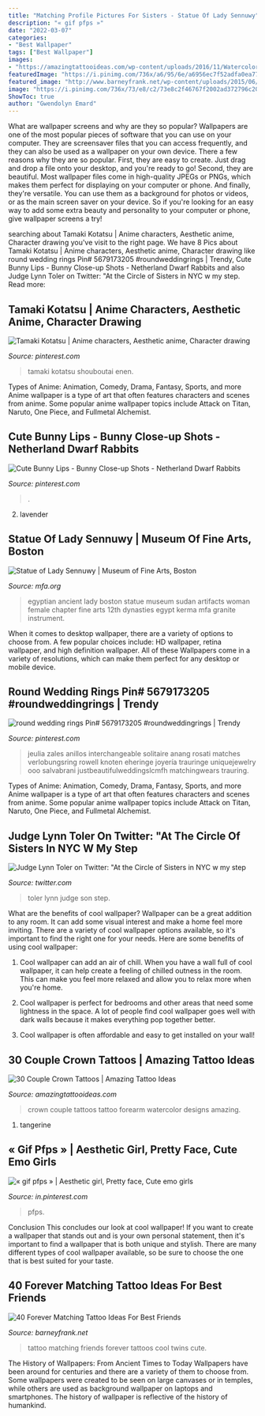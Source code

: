```yaml
---
title: "Matching Profile Pictures For Sisters - Statue Of Lady Sennuwy"
description: "« gif pfps »"
date: "2022-03-07"
categories:
- "Best Wallpaper"
tags: ["Best Wallpaper"]
images:
- "https://amazingtattooideas.com/wp-content/uploads/2016/11/Watercolor-Couple-Crown-Forearm-Tattoos.jpg"
featuredImage: "https://i.pinimg.com/736x/a6/95/6e/a6956ec7f52adfa0ea776c246b5c2b1c.jpg"
featured_image: "http://www.barneyfrank.net/wp-content/uploads/2015/06/40-Forever-Matching-Tattoo-Ideas-For-Best-Friends-7.jpg"
image: "https://i.pinimg.com/736x/73/e8/c2/73e8c2f46767f2002ad372796c206484.jpg"
ShowToc: true
author: "Gwendolyn Emard"
---
```



What are wallpaper screens and why are they so popular?
Wallpapers are one of the most popular pieces of software that you can use on your computer. They are screensaver files that you can access frequently, and they can also be used as a wallpaper on your own device. There a few reasons why they are so popular. First, they are easy to create. Just drag and drop a file onto your desktop, and you're ready to go! Second, they are beautiful. Most wallpaper files come in high-quality JPEGs or PNGs, which makes them perfect for displaying on your computer or phone. And finally, they're versatile. You can use them as a background for photos or videos, or as the main screen saver on your device. So if you're looking for an easy way to add some extra beauty and personality to your computer or phone, give wallpaper screens a try!

	

		
searching about Tamaki Kotatsu | Anime characters, Aesthetic anime, Character drawing you've visit to the right page. We have 8 Pics about Tamaki Kotatsu | Anime characters, Aesthetic anime, Character drawing like round wedding rings Pin# 5679173205 #roundweddingrings | Trendy, Cute Bunny Lips - Bunny Close-up Shots - Netherland Dwarf Rabbits and also Judge Lynn Toler on Twitter: &quot;At the Circle of Sisters in NYC w my step. Read more:
		
    
## Tamaki Kotatsu | Anime Characters, Aesthetic Anime, Character Drawing

<img loading=lazy src="https://i.pinimg.com/736x/c1/ff/fc/c1fffcd0340f8ae2a3653dbf5049c8ba.jpg" onerror="this.onerror=null;this.src='https://tse4.mm.bing.net/th?id=OIP.uHEgaGSgNH-LyjvDu48O3gHaKE&amp;pid=15.1';" alt="Tamaki Kotatsu | Anime characters, Aesthetic anime, Character drawing">

_Source: pinterest.com_

>tamaki kotatsu shouboutai enen. 

	

Types of Anime: Animation, Comedy, Drama, Fantasy, Sports, and more
Anime wallpaper is a type of art that often features characters and scenes from anime. Some popular anime wallpaper topics include Attack on Titan, Naruto, One Piece, and Fullmetal Alchemist.

    
## Cute Bunny Lips - Bunny Close-up Shots - Netherland Dwarf Rabbits

<img loading=lazy src="https://i.pinimg.com/736x/b1/00/7a/b1007a355f245448336a495c61e151a2.jpg" onerror="this.onerror=null;this.src='https://tse4.mm.bing.net/th?id=OIP.z-Rlll8mFMrJx0kKBq_8owHaEK&amp;pid=15.1';" alt="Cute Bunny Lips - Bunny Close-up Shots - Netherland Dwarf Rabbits">

_Source: pinterest.com_

>. 

	

2. lavender 

    
## Statue Of Lady Sennuwy | Museum Of Fine Arts, Boston

<img loading=lazy src="https://mfas3.s3.amazonaws.com/objects/SC138062.jpg" onerror="this.onerror=null;this.src='https://tse4.mm.bing.net/th?id=OIP.T79wl1cPG4aE6iuUAz3KUAHaKK&amp;pid=15.1';" alt="Statue of Lady Sennuwy | Museum of Fine Arts, Boston">

_Source: mfa.org_

>egyptian ancient lady boston statue museum sudan artifacts woman female chapter fine arts 12th dynasties egypt kerma mfa granite instrument. 

	

When it comes to desktop wallpaper, there are a variety of options to choose from. A few popular choices include: HD wallpaper, retina wallpaper, and high definition wallpaper. All of these Wallpapers come in a variety of resolutions, which can make them perfect for any desktop or mobile device. 

    
## Round Wedding Rings Pin# 5679173205 #roundweddingrings | Trendy

<img loading=lazy src="https://i.pinimg.com/736x/a6/95/6e/a6956ec7f52adfa0ea776c246b5c2b1c.jpg" onerror="this.onerror=null;this.src='https://tse3.mm.bing.net/th?id=OIP.9SFUoH9yF7VxiGHjnQTHDwHaLH&amp;pid=15.1';" alt="round wedding rings Pin# 5679173205 #roundweddingrings | Trendy">

_Source: pinterest.com_

>jeulia zales anillos interchangeable solitaire anang rosati matches verlobungsring rowell knoten eheringe joyería trauringe uniquejewelry ooo salvabrani justbeautifulweddingslcmfh matchingwears trauring. 

	

Types of Anime: Animation, Comedy, Drama, Fantasy, Sports, and more
Anime wallpaper is a type of art that often features characters and scenes from anime. Some popular anime wallpaper topics include Attack on Titan, Naruto, One Piece, and Fullmetal Alchemist.

    
## Judge Lynn Toler On Twitter: &quot;At The Circle Of Sisters In NYC W My Step

<img loading=lazy src="https://pbs.twimg.com/media/A4iSqJ0CYAAKXJI.jpg:large" onerror="this.onerror=null;this.src='https://tse4.mm.bing.net/th?id=OIP.VxaKVDZ5gaXcfhx5M-qrdgHaJ6&amp;pid=15.1';" alt="Judge Lynn Toler on Twitter: &quot;At the Circle of Sisters in NYC w my step">

_Source: twitter.com_

>toler lynn judge son step. 

	

What are the benefits of cool wallpaper?
Wallpaper can be a great addition to any room. It can add some visual interest and make a home feel more inviting. There are a variety of cool wallpaper options available, so it's important to find the right one for your needs. Here are some benefits of using cool wallpaper: 
1. Cool wallpaper can add an air of chill. When you have a wall full of cool wallpaper, it can help create a feeling of chilled outness in the room. This can make you feel more relaxed and allow you to relax more when you're home. 

2. Cool wallpaper is perfect for bedrooms and other areas that need some lightness in the space. A lot of people find cool wallpaper goes well with dark walls because it makes everything pop together better. 

3. Cool wallpaper is often affordable and easy to get installed on your wall!

    
## 30 Couple Crown Tattoos | Amazing Tattoo Ideas

<img loading=lazy src="https://amazingtattooideas.com/wp-content/uploads/2016/11/Watercolor-Couple-Crown-Forearm-Tattoos.jpg" onerror="this.onerror=null;this.src='https://tse2.mm.bing.net/th?id=OIP.tgrlNjJbYv5fJ1AzqbE0QgHaJ4&amp;pid=15.1';" alt="30 Couple Crown Tattoos | Amazing Tattoo Ideas">

_Source: amazingtattooideas.com_

>crown couple tattoos tattoo forearm watercolor designs amazing. 

	

1. tangerine 

    
## « Gif Pfps » | Aesthetic Girl, Pretty Face, Cute Emo Girls

<img loading=lazy src="https://i.pinimg.com/736x/73/e8/c2/73e8c2f46767f2002ad372796c206484.jpg" onerror="this.onerror=null;this.src='https://tse2.mm.bing.net/th?id=OIP.knr0164ANoZVM9sbDeEYQAAAAA&amp;pid=15.1';" alt="« gif pfps » | Aesthetic girl, Pretty face, Cute emo girls">

_Source: in.pinterest.com_

>pfps. 

	

Conclusion
This concludes our look at cool wallpaper! If you want to create a wallpaper that stands out and is your own personal statement, then it's important to find a wallpaper that is both unique and stylish. There are many different types of cool wallpaper available, so be sure to choose the one that is best suited for your taste.

    
## 40 Forever Matching Tattoo Ideas For Best Friends

<img loading=lazy src="http://www.barneyfrank.net/wp-content/uploads/2015/06/40-Forever-Matching-Tattoo-Ideas-For-Best-Friends-7.jpg" onerror="this.onerror=null;this.src='https://tse4.mm.bing.net/th?id=OIP.ft_a9UrpP89CZtCjNfc_8gHaJ4&amp;pid=15.1';" alt="40 Forever Matching Tattoo Ideas For Best Friends">

_Source: barneyfrank.net_

>tattoo matching friends forever tattoos cool twins cute. 

	

The History of Wallpapers: From Ancient Times to Today
Wallpapers have been around for centuries and there are a variety of them to choose from. Some wallpapers were created to be seen on large canvases or in temples, while others are used as background wallpaper on laptops and smartphones. The history of wallpaper is reflective of the history of humankind.

